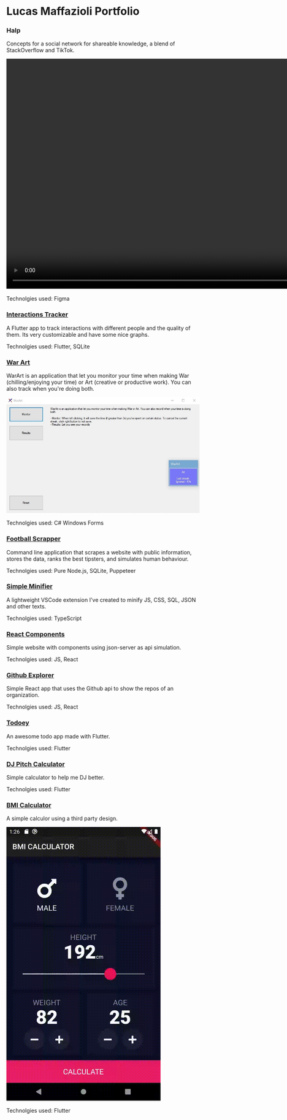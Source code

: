 # Lucas Maffazioli Portfolio

### Halp
Concepts for a social network for shareable knowledge, a blend of StackOverflow and TikTok.

<video height="600" muted autoplay controls>
    <source src="assets/videos/halp_preview_xd.mp4" type="video/mp4">
</video>

Technolgies used: Figma

### [Interactions Tracker](https://github.com/lucasmaffazioli/cold_app)
A Flutter app to track interactions with different people and the quality of them. Its very customizable and have some nice graphs.

Technolgies used: Flutter, SQLite

### [War Art](https://github.com/lucasmaffazioli/WarArt)
WarArt is an application that let you monitor your time when making War (chilling/enjoying your time) or Art (creative or productive work). You can also track when you're doing both.

![Preview](https://github.com/lucasmaffazioli/WarArt/raw/master/Assets/Screenshot.jpg?raw=true)

Technolgies used: C# Windows Forms

### [Football Scrapper](https://github.com/lucasmaffazioli/FootballScrapper)
Command line application that scrapes a website with public information, stores the data, ranks the best tipsters, and simulates human behaviour.

Technolgies used: Pure Node.js, SQLite, Puppeteer

### [Simple Minifier](https://github.com/lucasmaffazioli/SimpleMinifier)
A lightweight VSCode extension I've created to minify JS, CSS, SQL, JSON and other texts.

Technolgies used: TypeScript

### [React Components](https://github.com/lucasmaffazioli/desafio-rocketseat-componetizando)
Simple website with components using json-server as api simulation.

Technolgies used: JS, React

### [Github Explorer](https://github.com/lucasmaffazioli/github-explorer)
Simple React app that uses the Github api to show the repos of an organization.

Technolgies used: JS, React

### [Todoey](https://github.com/lucasmaffazioli/Flutter_Todoey)
An awesome todo app made with Flutter.

Technolgies used: Flutter

### [DJ Pitch Calculator](https://github.com/lucasmaffazioli/Flutter_Pitch_Calculator)
Simple calculator to help me DJ better.

Technolgies used: Flutter

### [BMI Calculator](https://github.com/lucasmaffazioli/flutter_bmi_calculator)
A simple calculor using a third party design.

![Preview](assets\gifs\BmiCalculator.gif)

Technolgies used: Flutter


